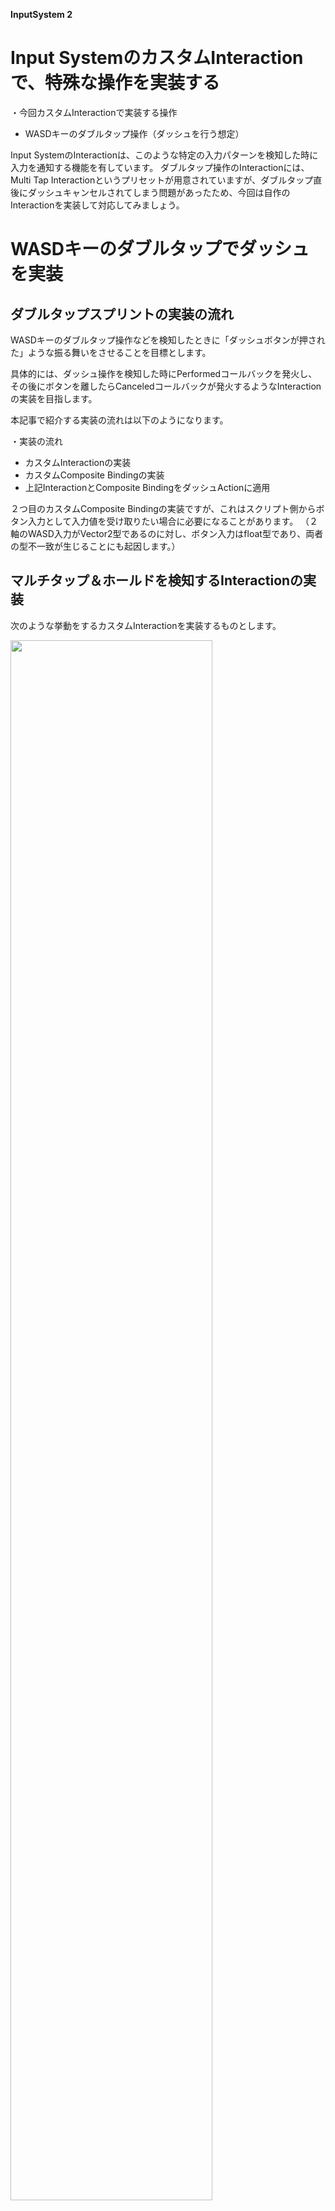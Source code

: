 **InputSystem 2**

# Input SystemのカスタムInteractionで、特殊な操作を実装する

・今回カスタムInteractionで実装する操作
+ WASDキーのダブルタップ操作（ダッシュを行う想定）



Input SystemのInteractionは、このような特定の入力パターンを検知した時に入力を通知する機能を有しています。 
ダブルタップ操作のInteractionには、Multi Tap Interactionというプリセットが用意されていますが、ダブルタップ直後にダッシュキャンセルされてしまう問題があったため、今回は自作のInteractionを実装して対応してみましょう。



# WASDキーのダブルタップでダッシュを実装

## ダブルタップスプリントの実装の流れ

WASDキーのダブルタップ操作などを検知したときに「ダッシュボタンが押された」ような振る舞いをさせることを目標とします。

具体的には、ダッシュ操作を検知した時にPerformedコールバックを発火し、その後にボタンを離したらCanceledコールバックが発火するようなInteractionの実装を目指します。

本記事で紹介する実装の流れは以下のようになります。

・実装の流れ
+ カスタムInteractionの実装
+ カスタムComposite Bindingの実装
+ 上記InteractionとComposite BindingをダッシュActionに適用


２つ目のカスタムComposite Bindingの実装ですが、これはスクリプト側からボタン入力として入力値を受け取りたい場合に必要になることがあります。
（２軸のWASD入力がVector2型であるのに対し、ボタン入力はfloat型であり、両者の型不一致が生じることにも起因します。）



## マルチタップ＆ホールドを検知するInteractionの実装

次のような挙動をするカスタムInteractionを実装するものとします。


<img src="images/8/8_4/unity-input-system-custom-interaction-sprint-2.png.avif" width="80%" alt="" title="">

<br>

指定された回数だけ素早くタップし、押しっぱなしになった時にPerformedコールバックを通知します。

Performedコールバックの後に入力がなくなった場合、一定時間ウェイトを置いてからCanceledコールバックを通知することとします。　　
これは、入力方向を切り替えた瞬間などにダッシュキャンセルにならなくするための処置です。

以下、Interactionの実装例です。

MultiTapAndHoldInteraction.cs
```cs

using UnityEngine;
using UnityEngine.InputSystem;

internal class MultiTapAndHoldInteraction : IInputInteraction
{  
    public float tapTime;   // 最大のタップ時間[s]
    public float tapDelay;  // 次のタップまでの最大待機時間[s]  
    public int tapCount = 2;// 必要なタップ数    
    public float pressPoint;// 入力判定の閾値(0でデフォルト値)    
    public float releasePoint;// リリース判定の閾値(0でデフォルト値)    
    public float endDelay;// マルチタップ＆ホールド後、入力がなくなってから終了するまでの時間
   
    private enum TapPhase// タップ状態の内部フェーズ
    {
        None,
        WaitingForNextRelease,
        WaitingForNextPress,
        WaitingForRelease,
        WaitingForEnd,
    }

    // 設定値かデフォルト値の値を格納するフィールド
    private float tapTimeOrDefault => tapTime > 0.0 ? tapTime : InputSystem.settings.defaultTapTime;
    private float tapDelayOrDefault => tapDelay > 0.0 ? tapDelay : InputSystem.settings.multiTapDelayTime;
    private float pressPointOrDefault => pressPoint > 0 ? pressPoint : InputSystem.settings.defaultButtonPressPoint;
    private float releasePointOrDefault => pressPointOrDefault * InputSystem.settings.buttonReleaseThreshold;

    // Interactionの内部状態
    private TapPhase _currentTapPhase = TapPhase.None;
    private double _currentTapStartTime;
    private double _lastTapReleaseTime;
    private int _currentTapCount;

    /// <summary>
    /// 初期化
    /// </summary>
#if UNITY_EDITOR
    [UnityEditor.InitializeOnLoadMethod]
#else
    [RuntimeInitializeOnLoadMethod(RuntimeInitializeLoadType.SubsystemRegistration)]
#endif
    public static void Initialize()
    {
        // 初回にInteractionを登録する必要がある
        InputSystem.RegisterInteraction<MultiTapAndHoldInteraction>();
    }

    /// <summary>
    /// Interactionの内部処理
    /// </summary>
    public void Process(ref InputInteractionContext context)
    {
        // タイムアウト判定
        if (context.timerHasExpired)
        {
            // 最大許容時間を超えてタイムアウトになった場合はキャンセル
            context.Canceled();
            return;
        }

        switch (_currentTapPhase)
        {
            case TapPhase.None: // 初期状態
                // タップされたかチェック
                if (context.ControlIsActuated(pressPointOrDefault))
                {
                    _currentTapStartTime = context.time;

                    if (++_currentTapCount >= tapCount)
                    {
                        // 必要なタップ数に達したらPerformedコールバック実行
                        _currentTapPhase = TapPhase.WaitingForRelease;
                        context.Started();
                        context.PerformedAndStayPerformed();
                    }
                    else
                    {
                        // 入力がなくなるまで待機
                        _currentTapPhase = TapPhase.WaitingForNextRelease;
                        context.Started();
                        context.SetTimeout(tapTimeOrDefault);
                    }
                }

                break;

            case TapPhase.WaitingForNextRelease: // 入力がなくなるまで待機している状態
                if (!context.ControlIsActuated(releasePointOrDefault))
                {
                    if (context.time - _currentTapStartTime > tapTimeOrDefault)
                    {
                        // 最大許容時間を超えたのでキャンセル
                        context.Canceled();
                        break;
                    }

                    // 次の入力待ち状態に遷移
                    _lastTapReleaseTime = context.time;
                    _currentTapPhase = TapPhase.WaitingForNextPress;
                    context.SetTimeout(tapDelayOrDefault);
                }

                break;

            case TapPhase.WaitingForNextPress:// 次の入力待ちの状態
                if (context.ControlIsActuated(pressPointOrDefault))
                {
                    if (context.time - _lastTapReleaseTime > tapDelayOrDefault)
                    {
                        // 最大許容時間を超えたのでキャンセル
                        context.Canceled();
                        break;
                    }

                    ++_currentTapCount;
                    _currentTapStartTime = context.time;

                    if (_currentTapCount >= tapCount)
                    {
                        // 必要なタップ数に達したので、Performedコールバック通知
                        // 終了まで待機する状態に遷移
                        _currentTapPhase = TapPhase.WaitingForRelease;
                        context.PerformedAndStayPerformed();
                    }
                    else
                    {
                        // 必要タップ数に達していないので、入力がなくなるまで待機
                        _currentTapPhase = TapPhase.WaitingForNextRelease;
                        context.SetTimeout(tapTimeOrDefault);
                    }

                    _currentTapStartTime = context.time;
                }

                break;

            case TapPhase.WaitingForRelease:// マルチタップ判定後、入力がなくなるまで待機している状態
                // 入力チェック
                if (!context.ControlIsActuated(releasePointOrDefault))
                {
                    // 入力がなくなったので終了
                    _currentTapPhase = TapPhase.WaitingForEnd;
                    _lastTapReleaseTime = context.time;
                    context.SetTimeout(endDelay);
                }

                break;

            case TapPhase.WaitingForEnd: // 入力がなくなってからInteractionを終了するまで待機している状態
                if (context.time - _lastTapReleaseTime >= endDelay)
                {
                    // 一定時間経過したので終了する
                    context.Canceled();
                }
                else if (context.ControlIsActuated(pressPointOrDefault))
                {
                    // 再び入力があった
                    // 一定時間経過していないので、継続とみなす
                    _currentTapPhase = TapPhase.WaitingForRelease;
                    context.PerformedAndStayPerformed();
                }

                break;
        }
    }

    /// <summary>
    /// Interactionの状態リセット
    /// </summary>
    public void Reset()
    {
        _currentTapPhase = TapPhase.None;
        _currentTapStartTime = 0;
        _lastTapReleaseTime = 0;
        _currentTapCount = 0;
    }
}

```


上記をMultiTapAndHoldInteraction.csという名前でUnityプロジェクトに保存すると、以下のようにInteractionが使用可能になります。


<img src="images/8/8_4/unity-input-system-custom-interaction-sprint-3.png.avif" width="80%" alt="" title="">

<br>

ダブルタップのみならず、任意回数のタップにも対応できます。

処理内容については、ソースコード中のコメントを見てください。


## カスタムComposite Bindingの実装

WASDキー入力などをComposite BindingとしてActionに定義しているとき、入力値の型はVector2となります。

この場合、ボタン入力として受け取る場合はfloat型入力値となり、型不一致によるエラーとなります。この状態で入力値を取得しようとすると、次のようなエラーがログ出力されます。

```cs:
InvalidOperationException: Cannot read value of type 'Single' from composite 'UnityEngine.InputSystem.Composites.Vector2Composite' bound to action 'Player/Sprint[/Keyboard/leftShift,/Keyboard/w,/Keyboard/s,/Keyboard/a,/Keyboard/d]' (composite is a 'Int32' with value type 'Vector2')
```

WASDキー入力の大きさを１軸入力（float）として扱いたい場合、４方向入力の大きさをfloat型入力とするカスタムComposite Bindingを実装して適用すれば解決できます。

以下、カスタムComposite Bindingの実装例です。

DPadMagnitudeComposite.cs
```cs
using UnityEngine;
using UnityEngine.InputSystem;
using UnityEngine.InputSystem.Controls;
using UnityEngine.InputSystem.Layouts;

internal class DPadMagnitudeComposite : InputBindingComposite<float>
{
    // 4方向ボタン入力
    [InputControl(layout = "Button")] public int up = 0;
    [InputControl(layout = "Button")] public int down = 0;
    [InputControl(layout = "Button")] public int left = 0;
    [InputControl(layout = "Button")] public int right = 0;

    /// <summary>
    /// 初期化
    /// </summary>
#if UNITY_EDITOR
    [UnityEditor.InitializeOnLoadMethod]
#else
    [RuntimeInitializeOnLoadMethod(RuntimeInitializeLoadType.SubsystemRegistration)]
#endif
    private static void Initialize()
    {
        // 初回にCompositeBindingを登録する必要がある
        InputSystem.RegisterBindingComposite(typeof(DPadMagnitudeComposite), "2DVectorMagnitude");
    }
    
    /// <summary>
    /// 4方向入力からベクトルの大きさに変換して返す
    /// </summary>
    public override float ReadValue(ref InputBindingCompositeContext context)
    {
        var upValue = context.ReadValue<float>(up);
        var downValue = context.ReadValue<float>(down);
        var leftValue = context.ReadValue<float>(left);
        var rightValue = context.ReadValue<float>(right);

        return DpadControl.MakeDpadVector(upValue, downValue, leftValue, rightValue).magnitude;
    }
    
    /// <summary>
    /// 値の大きさを返す
    /// </summary>
    public override float EvaluateMagnitude(ref InputBindingCompositeContext context)
    {
        return ReadValue(ref context);
    }
}

```
上記スクリプトをDPadMagnitudeComposite.csという名前でUnityプロジェクトに保存すると、以下のようにカスタムComposite Bindingが選択可能になります。


<img src="images/8/8_4/unity-input-system-custom-interaction-sprint-4.png.avif" width="80%" alt="" title="">

<br>


## Actionへの適用
該当するダッシュ操作のActionにInteractionとComposite Bindingを適用します。

まず、該当Action(ここではSprint)の下に、先ほど実装したComposite Bindingを追加します。

<img src="images/8/8_4/unity-input-system-custom-interaction-sprint-m2.mp4.gif" width="80%" alt="" title="">

<br>

<br>

そして、方向キーを設定します。例ではWASDキーを上下左右の入力として設定することにします。

<img src="images/8/8_4/unity-input-system-custom-interaction-sprint-m3.mp4.gif" width="80%" alt="" title="">

<br>

<br>

追加したComposite Bindingに先のカスタムInteractionを適用して設定します。

<img src="images/8/8_4/unity-input-system-custom-interaction-sprint-m4.mp4.gif" width="80%" alt="" title="">

<br>

<br>

もし、大本のAction TypeがValueになっていなかったらValueに設定しておきます。

<img src="images/8/8_4/unity-input-system-custom-interaction-sprint-m5.mp4.gif" width="80%" alt="" title="">

<br>

<br>

最後にSave AssetボタンをクリックしてInput Actionのアセット内容を保存します。

<img src="images/8/8_4/unity-input-system-custom-interaction-sprint-m6.mp4.gif" width="80%" alt="" title="">

<br>

<br>

以上で手順は完了です。

あとは好きな方法でActionを実行してみてください。成功すると、WASDキーのマルチタップ＆ホールド操作で入力を受け取ることができます。

